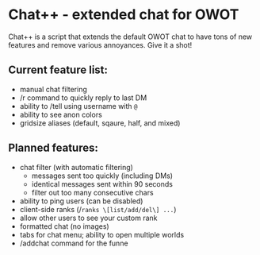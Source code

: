 # Chat++ - extended chat for OWOT
Chat++ is a script that extends the default OWOT chat to have tons
of new features and remove various annoyances. Give it a shot!

## Current feature list:
* manual chat filtering
* /r command to quickly reply to last DM
* ability to /tell using username with `@`
* ability to see anon colors
* gridsize aliases (default, sqaure, half, and mixed)

## Planned features:
* chat filter (with automatic filtering)
    * messages sent too quickly (including DMs)
    * identical messages sent within 90 seconds
    * filter out too many consecutive chars
* ability to ping users (can be disabled)
* client-side ranks (/`ranks \[list/add/del\] ...`)
* allow other users to see your custom rank
* formatted chat (no images)
* tabs for chat menu; ability to open multiple worlds
* /addchat command for the funne